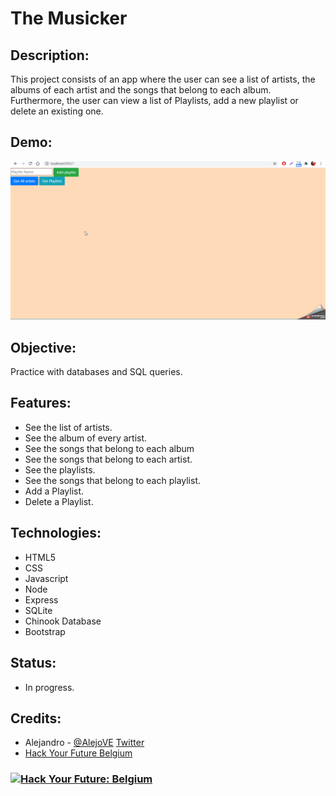 # The Musicker

## Description:

This project consists of an app where the user can see a list of artists, the albums of each artist and the songs that belong to each album. Furthermore, the user can view a list of Playlists, add a new playlist or delete an existing one.

## Demo:

![alt text](client/img/2020-06-13_21h29_39.gif)

## Objective:

Practice with databases and SQL queries.

## Features:

- See the list of artists.
- See the album of every artist.
- See the songs that belong to each album
- See the songs that belong to each artist.
- See the playlists.
- See the songs that belong to each playlist.
- Add a Playlist.
- Delete a Playlist.

## Technologies:

- HTML5
- CSS
- Javascript
- Node
- Express
- SQLite
- Chinook Database
- Bootstrap

## Status:

- In progress.

## Credits:

- Alejandro - [@AlejoVE](https://github.com/AlejoVE) [Twitter](https://twitter.com/AlejoVE_)
- [Hack Your Future Belgium](https://hackyourfuture.be/)

### <a href="https://hackyourfuture.be" target="_blank"><img src="https://user-images.githubusercontent.com/18554853/63941625-4c7c3d00-ca6c-11e9-9a76-8d5e3632fe70.jpg" width="100" height="100" alt="Hack Your Future: Belgium"></a>
